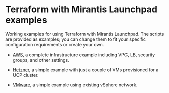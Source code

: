 # Terraform with Mirantis Launchpad examples

Working examples for using Terraform with Mirantis Launchpad. The scripts are provided as examples; you can change them to fit your specific configuration requirements or create your own.


* [AWS](aws/README.md), a complete infrastructure example including VPC, LB, security groups, and other settings. 

* [Hetzner](hetzner/README.md), a simple example with just a couple of VMs provisioned for a UCP cluster.

* [VMware](vmware/README.md), a simple example using existing vSphere network.
